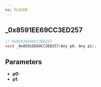 ```yaml
---
ns: PLAYER
---
```

## _0x8591EE69CC3ED257

```c
// 0x8591EE69CC3ED257
void _0x8591EE69CC3ED257(Any p0, Any p1);
```

## Parameters
* **p0**:
* **p1**:
